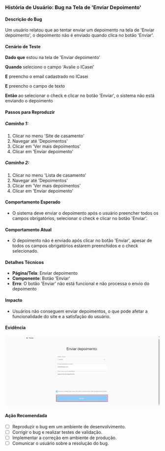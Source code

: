 
### História de Usuário: Bug na Tela de 'Enviar Depoimento'

#### Descrição do Bug

Um usuário relatou que ao tentar enviar um depoimento na tela de 'Enviar depoimento', o depoimento não é enviado quando clica no botão 'Enviar'.

#### Cenário de Teste

**Dado que** estou na tela de 'Enviar depoimento'

**Quando** seleciono o campo 'Avalie o ICasei'

**E** preencho o email cadastrado no ICasei

**E** preencho o campo de texto

**Então** ao selecionar o check e clicar no botão 'Enviar', o sistema não está enviando o depoimento

#### Passos para Reproduzir

##### Caminho 1:
1. Clicar no menu 'Site de casamento'
2. Navegar até 'Depoimentos'
3. Clicar em 'Ver mais depoimentos'
4. Clicar em 'Enviar depoimento'

##### Caminho 2:
1. Clicar no menu 'Lista de casamento'
2. Navegar até 'Depoimentos'
3. Clicar em 'Ver mais depoimentos'
4. Clicar em 'Enviar depoimento'

#### Comportamento Esperado

- O sistema deve enviar o depoimento após o usuário preencher todos os campos obrigatórios, selecionar o check e clicar no botão 'Enviar'.

#### Comportamento Atual

- O depoimento não é enviado após clicar no botão 'Enviar', apesar de todos os campos obrigatórios estarem preenchidos e o check selecionado.

#### Detalhes Técnicos

- **Página/Tela**: Enviar depoimento
- **Componente**: Botão 'Enviar'
- **Erro**: O botão 'Enviar' não está funcional e não processa o envio do depoimento

#### Impacto

- Usuários não conseguem enviar depoimentos, o que pode afetar a funcionalidade do site e a satisfação do usuário.

#### Evidência

![Login](img/Erro2.png)


#### Ação Recomendada

- [ ] Reproduzir o bug em um ambiente de desenvolvimento.
- [ ] Corrigir o bug e realizar testes de validação.
- [ ] Implementar a correção em ambiente de produção.
- [ ] Comunicar o usuário sobre a resolução do bug.
